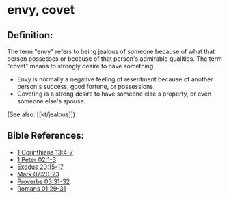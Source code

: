 # envy, covet #

## Definition: ##

The term "envy" refers to being jealous of someone because of what that person possesses or because of that person's admirable qualities. The term "covet" means to strongly desire to have something.

* Envy is normally a negative feeling of resentment because of another person's success, good fortune, or possessions.
* Coveting is a strong desire to have someone else's property, or even someone else's spouse.

(See also: [[kt/jealous]])

## Bible References: ##

* [1 Corinthians 13:4-7](en/tn/1co/help/13/04)
* [1 Peter 02:1-3](en/tn/1pe/help/02/01)
* [Exodus 20:15-17](en/tn/exo/help/20/15)
* [Mark 07:20-23](en/tn/mrk/help/07/20)
* [Proverbs 03:31-32](en/tn/pro/help/03/31)
* [Romans 01:29-31](en/tn/rom/help/01/29)